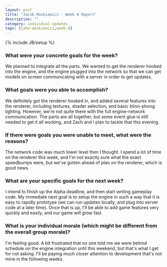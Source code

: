 ```yaml
---
layout: post
title: "Jacob Maskiewicz - Week 4 Report"
description: ""
category: individual-updates
tags: [jake-maskiewicz,week-4]
---
```

{% include JB/setup %}

### What were your concrete goals for the week?

We planned to integrate all the parts. We wanted to get the renderer hooked into
the engine, and the engine plugged into the network so that we can get models on
screen communicating with a server in order to get updates.

### What goals were you able to accomplish?

We definitely got the renderer hooked in, and added several features into the
renderer, including textures, shader selection, and basic blinn-phong lighting.
However, we're not quite there with the full engine-network communication. The
parts are all together, but some event glue is still needed to get it all
working, and Zach and I plan to tackle that this evening.

### If there were goals you were unable to meet, what were the reasons?

The network code was much lower level then I thought. I spend a lot of time on
the renderer this week, and I'm not exactly sure what the exact speedbumps were,
but we've gotten ahead of plan on the renderer, which is good news.

### What are your specific goals for the next week?

I intend to finish up the Alpha deadline, and then start writing gameplay code.
My immediate next goal is to setup the engine in such a way that it is easy to
rapidly prototype (we can run updates locally, and plug into server code at a
later time). Once that is up, I'll be able to add game features very quickly and
easily, and our game will grow fast.

### What is your individual morale (which might be different from the overall group morale)?

I'm feeling good. A bit frustrated that no one told me we were behind schedule
on the engine integration until this weekend, but that's what I get for not
asking. I'll be paying much closer attention to development that's not mine in
the following weeks.
